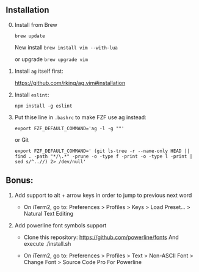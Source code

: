 ## Installation

0. Install from Brew

    `brew update`

    New install
    `brew install vim --with-lua`

    or upgrade
    `brew upgrade vim`

1. Install `ag` itself first:

   https://github.com/rking/ag.vim#installation

2. Install `eslint`:

   `npm install -g eslint`

3. Put thise line in `.bashrc` to make FZF use ag instead:

   `export FZF_DEFAULT_COMMAND='ag -l -g ""'`

   or Git

    `
    export FZF_DEFAULT_COMMAND='
    (git ls-tree -r --name-only HEAD ||
    find . -path "*/\.*" -prune -o -type f -print -o -type l -print |
        sed s/^..//) 2> /dev/null'
    `

## Bonus:

1. Add support to alt + arrow keys in order to jump to previous next word

    - On iTerm2, go to:
    Preferences > Profiles > Keys > Load Preset... > Natural Text Editing

2. Add powerline font symbols support

    - Clone this repository: https://github.com/powerline/fonts
    And execute ./install.sh

    - On iTerm2, go to:
    Preferences > Profiles > Text > Non-ASCII Font > Change Font > Source Code Pro For Powerline

